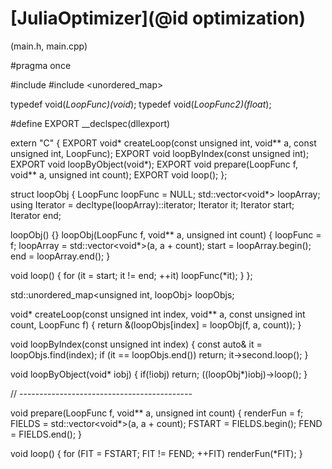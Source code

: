 # [JuliaOptimizer](@id optimization)
(main.h, main.cpp)

#pragma once

#include <array>
#include <unordered_map>

typedef void(*LoopFunc)(void*);
typedef void(*LoopFunc2)(float*);

#define EXPORT __declspec(dllexport)

extern "C" {
  EXPORT void* createLoop(const unsigned int, void** a, const unsigned int, LoopFunc);
  EXPORT void loopByIndex(const unsigned int);
  EXPORT void loopByObject(void*);
  EXPORT void prepare(LoopFunc f, void** a, unsigned int count);
  EXPORT void loop();
};

struct loopObj {
  LoopFunc loopFunc = NULL;
  std::vector<void*> loopArray;
  using Iterator = decltype(loopArray)::iterator;
  Iterator it;
  Iterator start;
  Iterator end;

  loopObj() {}
  loopObj(LoopFunc f, void** a, unsigned int count) {
    loopFunc = f;
    loopArray = std::vector<void*>(a, a + count);
    start = loopArray.begin();
    end = loopArray.end();
  }

  void loop() {
    for (it = start; it != end; ++it) loopFunc(*it);
  }
};

std::unordered_map<unsigned int, loopObj> loopObjs;

void* createLoop(const unsigned int index, void** a, const unsigned int count, LoopFunc f) {
  return &(loopObjs[index] = loopObj(f, a, count));
}

void loopByIndex(const unsigned int index) {
  const auto& it = loopObjs.find(index);
  if (it == loopObjs.end()) return;
  it->second.loop();
}

void loopByObject(void* iobj) {
  if(!iobj) return;
  ((loopObj*)iobj)->loop();
}

// -------------------------------------------

void prepare(LoopFunc f, void** a, unsigned int count) {
  renderFun = f;
  FIELDS = std::vector<void*>(a, a + count);
  FSTART = FIELDS.begin();
  FEND = FIELDS.end();
}

void loop() {
  for (FIT = FSTART; FIT != FEND; ++FIT) renderFun(*FIT);
}

